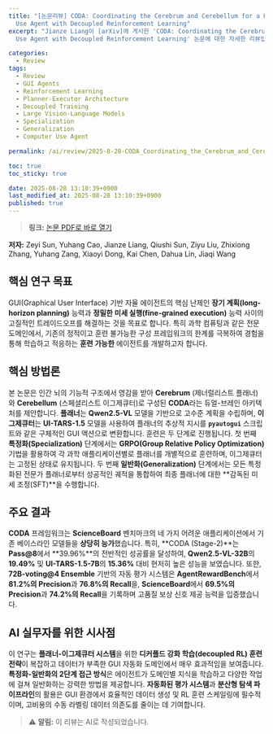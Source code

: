 ```yaml
---
title: "[논문리뷰] CODA: Coordinating the Cerebrum and Cerebellum for a Dual-Brain Computer
  Use Agent with Decoupled Reinforcement Learning"
excerpt: "Jianze Liang이 [arXiv]에 게시한 'CODA: Coordinating the Cerebrum and Cerebellum for a Dual-Brain Computer
  Use Agent with Decoupled Reinforcement Learning' 논문에 대한 자세한 리뷰입니다."

categories:
  - Review
tags:
  - Review
  - GUI Agents
  - Reinforcement Learning
  - Planner-Executor Architecture
  - Decoupled Training
  - Large Vision-Language Models
  - Specialization
  - Generalization
  - Computer Use Agent

permalink: /ai/review/2025-8-28-CODA_Coordinating_the_Cerebrum_and_Cerebellum_for_a_Dual-Brain_Computer_Use_Agent_with_Decoupled_Reinforcement_Learning/

toc: true
toc_sticky: true

date: 2025-08-28 13:10:39+0900
last_modified_at: 2025-08-28 13:10:39+0900
published: true
---
```

> **링크:** [논문 PDF로 바로 열기](https://arxiv.org/abs/2508.20096)

**저자:** Zeyi Sun, Yuhang Cao, Jianze Liang, Qiushi Sun, Ziyu Liu, Zhixiong Zhang, Yuhang Zang, Xiaoyi Dong, Kai Chen, Dahua Lin, Jiaqi Wang



## 핵심 연구 목표
GUI(Graphical User Interface) 기반 자율 에이전트의 핵심 난제인 **장기 계획(long-horizon planning)** 능력과 **정밀한 미세 실행(fine-grained execution)** 능력 사이의 고질적인 트레이드오프를 해결하는 것을 목표로 합니다. 특히 과학 컴퓨팅과 같은 전문 도메인에서, 기존의 정적이고 훈련 불가능한 구성 프레임워크의 한계를 극복하여 경험을 통해 학습하고 적응하는 **훈련 가능한** 에이전트를 개발하고자 합니다.

## 핵심 방법론
본 논문은 인간 뇌의 기능적 구조에서 영감을 받아 **Cerebrum** (제너럴리스트 플래너)와 **Cerebellum** (스페셜리스트 이그제큐터)로 구성된 **CODA**라는 듀얼-브레인 아키텍처를 제안합니다. **플래너**는 **Qwen2.5-VL** 모델을 기반으로 고수준 계획을 수립하며, **이그제큐터**는 **UI-TARS-1.5** 모델을 사용하여 플래너의 추상적 지시를 **`pyautogui`** 스크립트와 같은 구체적인 GUI 액션으로 변환합니다. 훈련은 두 단계로 진행됩니다. 첫 번째 **특정화(Specialization)** 단계에서는 **GRPO(Group Relative Policy Optimization)** 기법을 활용하여 각 과학 애플리케이션별로 플래너를 개별적으로 훈련하며, 이그제큐터는 고정된 상태로 유지됩니다. 두 번째 **일반화(Generalization)** 단계에서는 모든 특정화된 전문가 플래너로부터 성공적인 궤적을 통합하여 최종 플래너에 대한 **감독된 미세 조정(SFT)**을 수행합니다.

## 주요 결과
**CODA** 프레임워크는 **ScienceBoard** 벤치마크의 네 가지 어려운 애플리케이션에서 기존 베이스라인 모델들을 **상당히 능가**했습니다. 특히, **CODA (Stage-2)**는 **Pass@8**에서 **39.96%**의 전반적인 성공률을 달성하여, **Qwen2.5-VL-32B**의 **19.49%** 및 **UI-TARS-1.5-7B**의 **15.36%** 대비 현저히 높은 성능을 보였습니다. 또한, **72B-voting@4 Ensemble** 기반의 자동 평가 시스템은 **AgentRewardBench**에서 **81.2%의 Precision**과 **76.8%의 Recall**을, **ScienceBoard**에서 **69.5%의 Precision**과 **74.2%의 Recall**을 기록하며 고품질 보상 신호 제공 능력을 입증했습니다.

## AI 실무자를 위한 시사점
이 연구는 **플래너-이그제큐터 시스템**을 위한 **디커플드 강화 학습(decoupled RL) 훈련 전략**이 복잡하고 데이터가 부족한 GUI 자동화 도메인에서 매우 효과적임을 보여줍니다. **특정화-일반화의 2단계 접근 방식**은 에이전트가 도메인별 지식을 학습하고 다양한 작업에 걸쳐 일반화하는 강력한 방법을 제공합니다. **자동화된 평가 시스템**과 **분산형 탐색 파이프라인**의 활용은 GUI 환경에서 효율적인 데이터 생성 및 RL 훈련 스케일링에 필수적이며, 고비용의 수동 라벨링 데이터 의존도를 줄이는 데 기여합니다.

> ⚠️ **알림:** 이 리뷰는 AI로 작성되었습니다.